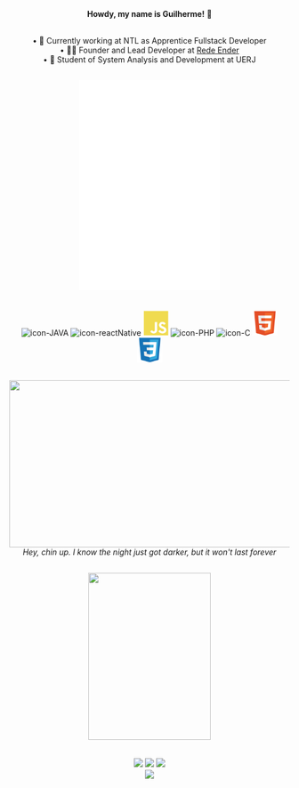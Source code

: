 <div align="center">
<b>Howdy, my name is Guilherme!</b> 👋
<br><br>



 •  🔭 Currently working at NTL as Apprentice Fullstack Developer <br>
 •  👨‍💼 Founder and Lead Developer at <a href="https://github.com/Rede-Ender">Rede Ender</a>  <br>
 • 🌱 Student of System Analysis and Development at UERJ
</div>

##

<div align="center">
 <img src="github-metrics.svg" alt="Metrics" width="50%">
 </div>
  <div align="center" style="display: inline_block"><br><br>
    <img alt="icon-JAVA" height="45" width="45" src="https://cdn.jsdelivr.net/gh/devicons/devicon/icons/java/java-original-wordmark.svg">
    <img alt="icon-reactNative" height="45" width="40" src="https://cdn.worldvectorlogo.com/logos/react-native-1.svg">
    <img alt="icon-Js" height="45" width="45" src="https://raw.githubusercontent.com/devicons/devicon/master/icons/javascript/javascript-plain.svg">
    <img alt="icon-PHP" height="45" width="45" src="https://cdn.jsdelivr.net/gh/devicons/devicon/icons/php/php-plain.svg">
    <img alt="icon-C" height="45" width="45" src="https://cdn.jsdelivr.net/gh/devicons/devicon/icons/c/c-original.svg">
    <img alt="icon-HTML" height="45" width="45" src="https://raw.githubusercontent.com/devicons/devicon/master/icons/html5/html5-original.svg">
    <img alt="icon-CSS" height="45" width="45" src="https://raw.githubusercontent.com/devicons/devicon/master/icons/css3/css3-original.svg">
  </div>
  
  ##
  
  <div align="center">
    <img align="center" height="300" width="600"src="https://i.pinimg.com/originals/77/93/d5/7793d5791d611e8a619a2a37bd5c4c29.gif"/><br>
   <em>Hey, chin up. I know the night just got darker, but it won't last forever</em>
  </div>
  
  ##
  
  <p align="center">
  <img width="220" height="300" src="https://spotify-github-profile.vercel.app/api/view.svg?uid=21h3bfeechjffdb7va5bndiwq&cover_image=true&theme=default&show_offline=false&background_color=121212&interchange=true&bar_color_cover=true">
</p>

##
  
  <div align="center"> 
  <a href="https://instagram.com/skrmartins" target="_blank"><img src="https://img.shields.io/badge/-Instagram-%23E4405F?style=for-the-badge&logo=instagram&logoColor=white" target="_blank"></a>
  <a href = "mailto:guilhermebarradasdev@gmail.com"><img src="https://img.shields.io/badge/-Gmail-%23333?style=for-the-badge&logo=gmail&logoColor=white" target="_blank"></a>
  <a href="https://www.linkedin.com/in/guilherme-barradas-47781820b/" target="_blank"><img src="https://img.shields.io/badge/-LinkedIn-%230077B5?style=for-the-badge&logo=linkedin&logoColor=white" target="_blank"></a> 
 <div align="center">
  <img align="center"src="https://capsule-render.vercel.app/api?type=waving&color=gradient&height=110&section=footer&animation=twinkling" />
</div>
